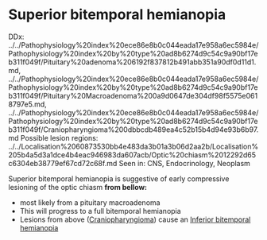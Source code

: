 # Superior bitemporal hemianopia

DDx: ../../Pathophysiology%20index%20ece86e8b0c044eada17e958a6ec5984e/Pathophysiology%20index%20by%20type%20ad8b6274d9c54c9a90bf17eb311f049f/Pituitary%20adenoma%206192f837812b491abb351a90df0d11d1.md, ../../Pathophysiology%20index%20ece86e8b0c044eada17e958a6ec5984e/Pathophysiology%20index%20by%20type%20ad8b6274d9c54c9a90bf17eb311f049f/Pituitary%20Macroadenoma%200a9d0647de304df98f5575e0618797e5.md, ../../Pathophysiology%20index%20ece86e8b0c044eada17e958a6ec5984e/Pathophysiology%20index%20by%20type%20ad8b6274d9c54c9a90bf17eb311f049f/Craniopharyngioma%200dbbcdb489ea4c52b15b4d94e93b6b97.md
Possible lesion regions: ../../Localisation%2060873530bb4e483da3b01a3b06d2aa2b/Localisation%205b4a5d3a1dce4b4eac946983da607acb/Optic%20chiasm%2012292d65c6304eb38779ef67cd72c68f.md
Seen in: CNS, Endocrinology, Neoplasm

Superior bitemporal hemianopia is suggestive of early compressive lesioning of the optic chiasm **from bellow:**

- most likely from a pituitary macroadenoma
- This will progress to a full bitemporal hemianopia
- Lesions from above ([Craniopharyngioma](../../Pathophysiology%20index%20ece86e8b0c044eada17e958a6ec5984e/Pathophysiology%20index%20by%20type%20ad8b6274d9c54c9a90bf17eb311f049f/Craniopharyngioma%200dbbcdb489ea4c52b15b4d94e93b6b97.md)) cause an [Inferior bitemporal hemianopia](Inferior%20bitemporal%20hemianopia%209323945f3f2a4ae2ba2760586b8904f7.md)
